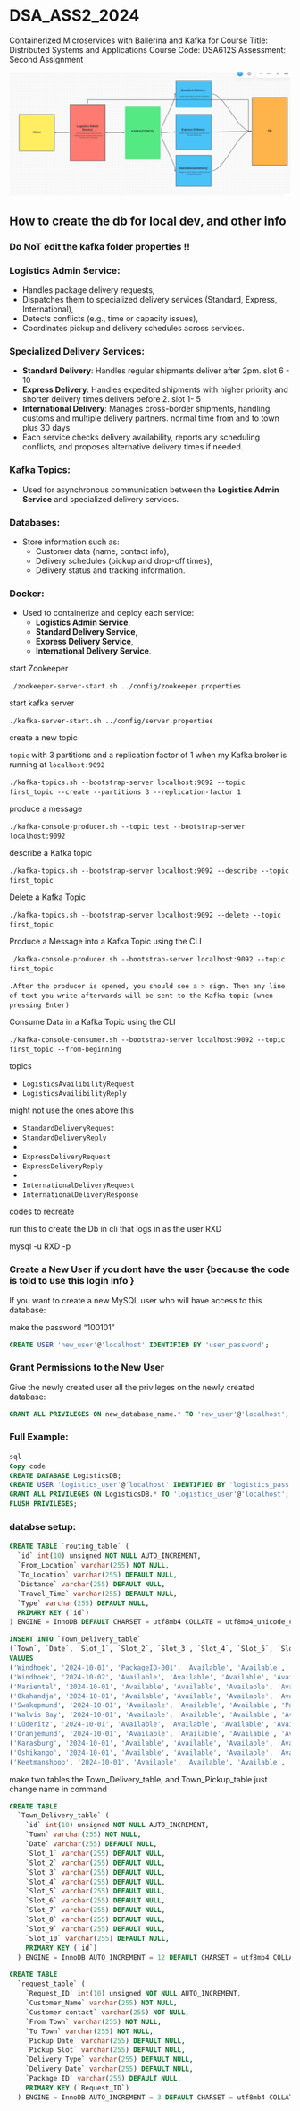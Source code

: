 # DSA_ASS2_2024
Containerized Microservices with Ballerina and Kafka for Course Title: Distributed Systems and Applications   Course Code: DSA612S   Assessment: Second Assignment 

![alt text](image.png)

## How to create the db for local dev, and other info
### Do NoT edit the kafka folder properties !!

### **Logistics Admin Service**:

- Handles package delivery requests,
- Dispatches them to specialized delivery services (Standard, Express, International),
- Detects conflicts (e.g., time or capacity issues),
- Coordinates pickup and delivery schedules across services.

### **Specialized Delivery Services**:

- **Standard Delivery**: Handles regular shipments deliver after 2pm. slot 6 - 10
- **Express Delivery**: Handles expedited shipments with higher priority and shorter delivery times delivers before 2. slot 1- 5
- **International Delivery**: Manages cross-border shipments, handling customs and multiple delivery partners. normal time from and to town plus 30 days
- Each service checks delivery availability, reports any scheduling conflicts, and proposes alternative delivery times if needed.

### **Kafka Topics**:

- Used for asynchronous communication between the **Logistics Admin Service** and specialized delivery services.

### **Databases**:

- Store information such as:
    - Customer data (name, contact info),
    - Delivery schedules (pickup and drop-off times),
    - Delivery status and tracking information.

### **Docker**:

- Used to containerize and deploy each service:
    - **Logistics Admin Service**,
    - **Standard Delivery Service**,
    - **Express Delivery Service**,
    - **International Delivery Service**.

start Zookeeper 

`./zookeeper-server-start.sh ../config/zookeeper.properties`

start kafka server

`./kafka-server-start.sh ../config/server.properties`

create a new topic 

`topic` with 3 partitions and a replication factor of 1 when my Kafka broker is running at `localhost:9092`

`./kafka-topics.sh --bootstrap-server localhost:9092 --topic first_topic --create --partitions 3 --replication-factor 1` 

produce a message

`./kafka-console-producer.sh --topic test --bootstrap-server localhost:9092`

 describe a Kafka topic

`./kafka-topics.sh --bootstrap-server localhost:9092 --describe --topic first_topic`

Delete a Kafka Topic

`./kafka-topics.sh --bootstrap-server localhost:9092 --delete --topic first_topic`

Produce a Message into a Kafka Topic using the CLI

`./kafka-console-producer.sh --bootstrap-server localhost:9092 --topic first_topic`

`.After the producer is opened, you should see a > sign. Then any line of text you write afterwards will be sent to the Kafka topic (when pressing Enter)`

Consume Data in a Kafka Topic using the CLI

`./kafka-console-consumer.sh --bootstrap-server localhost:9092 --topic first_topic --from-beginning`

topics

- `LogisticsAvailibilityRequest`
- `LogisticsAvailibilityReply`

might not use the ones above this 

- `StandardDeliveryRequest`
- `StandardDeliveryReply`
- 
- `ExpressDeliveryRequest`
- `ExpressDeliveryReply`
- 
- `InternationalDeliveryRequest`
- `InternationalDeliveryResponse`

codes to recreate 

run this to create the Db in cli that logs in as the user RXD

mysql -u RXD -p 

### Create a New User if you dont have the user  {because the code is told to use this login info }

If you want to create a new MySQL user who will have access to this database:

make the password “100101”

```sql
CREATE USER 'new_user'@'localhost' IDENTIFIED BY 'user_password';

```

### Grant Permissions to the New User

Give the newly created user all the privileges on the newly created database:

```sql
GRANT ALL PRIVILEGES ON new_database_name.* TO 'new_user'@'localhost';

```

### Full Example:

```sql
sql
Copy code
CREATE DATABASE LogisticsDB;
CREATE USER 'logistics_user'@'localhost' IDENTIFIED BY 'logistics_pass';
GRANT ALL PRIVILEGES ON LogisticsDB.* TO 'logistics_user'@'localhost';
FLUSH PRIVILEGES;

```

### databse setup:

```sql
CREATE TABLE `routing_table` (
  `id` int(10) unsigned NOT NULL AUTO_INCREMENT,
  `From_Location` varchar(255) NOT NULL,
  `To_Location` varchar(255) DEFAULT NULL,
  `Distance` varchar(255) DEFAULT NULL,
  `Travel_Time` varchar(255) DEFAULT NULL,
  `Type` varchar(255) DEFAULT NULL,
  PRIMARY KEY (`id`)
) ENGINE = InnoDB DEFAULT CHARSET = utf8mb4 COLLATE = utf8mb4_unicode_ci;

```

```sql
INSERT INTO `Town_Delivery_table` 
(`Town`, `Date`, `Slot_1`, `Slot_2`, `Slot_3`, `Slot_4`, `Slot_5`, `Slot_6`, `Slot_7`, `Slot_8`, `Slot_9`, `Slot_10`)
VALUES
('Windhoek', '2024-10-01', 'PackageID-001', 'Available', 'Available', 'Available', 'Available', 'Available', 'Available', 'Available', 'Available', 'Available'),
('Windhoek', '2024-10-02', 'Available', 'Available', 'Available', 'Available', 'Available', 'Available', 'Available', 'Available', 'Available', 'Available'),
('Mariental', '2024-10-01', 'Available', 'Available', 'Available', 'Available', 'Available', 'Available', 'Available', 'Available', 'Available', 'Available'),
('Okahandja', '2024-10-01', 'Available', 'Available', 'Available', 'Available', 'Available', 'Available', 'Available', 'Available', 'Available', 'Available'),
('Swakopmund', '2024-10-01', 'Available', 'Available', 'Available', 'PackageID-002', 'Available', 'Available', 'Available', 'Available', 'Available', 'Available'),
('Walvis Bay', '2024-10-01', 'Available', 'Available', 'Available', 'Available', 'Available', 'Available', 'Available', 'Available', 'Available', 'Available'),
('Lüderitz', '2024-10-01', 'Available', 'Available', 'Available', 'Available', 'Available', 'Available', 'Available', 'Available', 'Available', 'Available'),
('Oranjemund', '2024-10-01', 'Available', 'Available', 'Available', 'Available', 'Available', 'Available', 'Available', 'Available', 'Available', 'Available'),
('Karasburg', '2024-10-01', 'Available', 'Available', 'Available', 'Available', 'Available', 'Available', 'Available', 'Available', 'Available', 'Available'),
('Oshikango', '2024-10-01', 'Available', 'Available', 'Available', 'Available', 'Available', 'Available', 'Available', 'Available', 'Available', 'Available'),
('Keetmanshoop', '2024-10-01', 'Available', 'Available', 'Available', 'Available', 'Available', 'Available', 'Available', 'Available', 'Available', 'Available');

```
make two tables the  Town_Delivery_table, and  Town_Pickup_table just change name in command

```sql
CREATE TABLE
  `Town_Delivery_table` (
    `id` int(10) unsigned NOT NULL AUTO_INCREMENT,
    `Town` varchar(255) NOT NULL,
    `Date` varchar(255) DEFAULT NULL,
    `Slot_1` varchar(255) DEFAULT NULL,
    `Slot_2` varchar(255) DEFAULT NULL,
    `Slot_3` varchar(255) DEFAULT NULL,
    `Slot_4` varchar(255) DEFAULT NULL,
    `Slot_5` varchar(255) DEFAULT NULL,
    `Slot_6` varchar(255) DEFAULT NULL,
    `Slot_7` varchar(255) DEFAULT NULL,
    `Slot_8` varchar(255) DEFAULT NULL,
    `Slot_9` varchar(255) DEFAULT NULL,
    `Slot_10` varchar(255) DEFAULT NULL,
    PRIMARY KEY (`id`)
  ) ENGINE = InnoDB AUTO_INCREMENT = 12 DEFAULT CHARSET = utf8mb4 COLLATE = utf8mb4_unicode_ci
```

```sql
CREATE TABLE
  `request_table` (
    `Request_ID` int(10) unsigned NOT NULL AUTO_INCREMENT,
    `Customer_Name` varchar(255) NOT NULL,
    `Customer contact` varchar(255) NOT NULL,
    `From Town` varchar(255) NOT NULL,
    `To Town` varchar(255) NOT NULL,
    `Pickup Date` varchar(255) DEFAULT NULL,
    `Pickup Slot` varchar(255) DEFAULT NULL,
    `Delivery Type` varchar(255) DEFAULT NULL,
    `Delivery Date` varchar(255) DEFAULT NULL,
    `Package ID` varchar(255) DEFAULT NULL,
    PRIMARY KEY (`Request_ID`)
  ) ENGINE = InnoDB AUTO_INCREMENT = 3 DEFAULT CHARSET = utf8mb4 COLLATE = utf8mb4_unicode_ci

```
